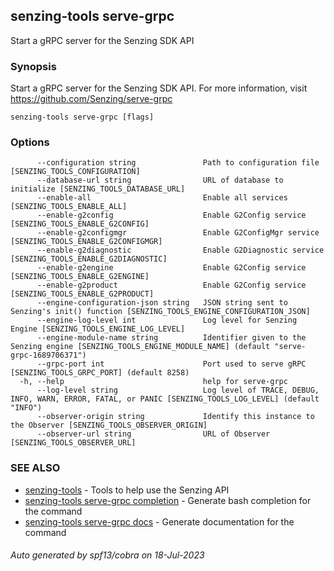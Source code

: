 ## senzing-tools serve-grpc

Start a gRPC server for the Senzing SDK API

### Synopsis


Start a gRPC server for the Senzing SDK API.
For more information, visit https://github.com/Senzing/serve-grpc
    

```
senzing-tools serve-grpc [flags]
```

### Options

```
      --configuration string               Path to configuration file [SENZING_TOOLS_CONFIGURATION]
      --database-url string                URL of database to initialize [SENZING_TOOLS_DATABASE_URL]
      --enable-all                         Enable all services [SENZING_TOOLS_ENABLE_ALL]
      --enable-g2config                    Enable G2Config service [SENZING_TOOLS_ENABLE_G2CONFIG]
      --enable-g2configmgr                 Enable G2ConfigMgr service [SENZING_TOOLS_ENABLE_G2CONFIGMGR]
      --enable-g2diagnostic                Enable G2Diagnostic service [SENZING_TOOLS_ENABLE_G2DIAGNOSTIC]
      --enable-g2engine                    Enable G2Config service [SENZING_TOOLS_ENABLE_G2ENGINE]
      --enable-g2product                   Enable G2Config service [SENZING_TOOLS_ENABLE_G2PRODUCT]
      --engine-configuration-json string   JSON string sent to Senzing's init() function [SENZING_TOOLS_ENGINE_CONFIGURATION_JSON]
      --engine-log-level int               Log level for Senzing Engine [SENZING_TOOLS_ENGINE_LOG_LEVEL]
      --engine-module-name string          Identifier given to the Senzing engine [SENZING_TOOLS_ENGINE_MODULE_NAME] (default "serve-grpc-1689706371")
      --grpc-port int                      Port used to serve gRPC [SENZING_TOOLS_GRPC_PORT] (default 8258)
  -h, --help                               help for serve-grpc
      --log-level string                   Log level of TRACE, DEBUG, INFO, WARN, ERROR, FATAL, or PANIC [SENZING_TOOLS_LOG_LEVEL] (default "INFO")
      --observer-origin string             Identify this instance to the Observer [SENZING_TOOLS_OBSERVER_ORIGIN]
      --observer-url string                URL of Observer [SENZING_TOOLS_OBSERVER_URL]
```

### SEE ALSO

* [senzing-tools](senzing-tools.md)	 - Tools to help use the Senzing API
* [senzing-tools serve-grpc completion](senzing-tools_serve-grpc_completion.md)	 - Generate bash completion for the command
* [senzing-tools serve-grpc docs](senzing-tools_serve-grpc_docs.md)	 - Generate documentation for the command

###### Auto generated by spf13/cobra on 18-Jul-2023
